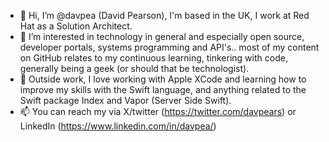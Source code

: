 - 👋 Hi, I’m @davpea (David Pearson), I'm based in the UK, I work at Red Hat as a Solution Architect.
- 👀 I’m interested in technology in general and especially open source, developer portals, systems programming and API's.. most of my content on GitHub relates to my continuous learning, tinkering with code, generally being a geek (or should that be technologist).
- 🌱 Outside work, I love working with Apple XCode and learning how to improve my skills with the Swift language, and anything related to the Swift package Index and Vapor (Server Side Swift).
- 📫 You can reach my via X/twitter (https://twitter.com/davpears) or LinkedIn (https://www.linkedin.com/in/davpea/)

<!---
davpea/davpea is a ✨ special ✨ repository because its `README.md` (this file) appears on your GitHub profile.
You can click the Preview link to take a look at your changes.
--->
